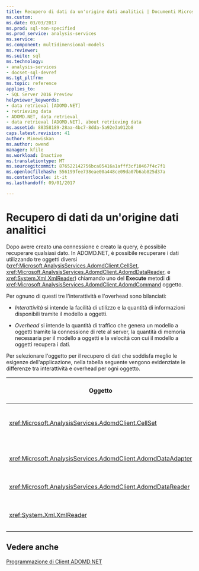 ```yaml
---
title: Recupero di dati da un'origine dati analitici | Documenti Microsoft
ms.custom: 
ms.date: 03/03/2017
ms.prod: sql-non-specified
ms.prod_service: analysis-services
ms.service: 
ms.component: multidimensional-models
ms.reviewer: 
ms.suite: sql
ms.technology:
- analysis-services
- docset-sql-devref
ms.tgt_pltfrm: 
ms.topic: reference
applies_to:
- SQL Server 2016 Preview
helpviewer_keywords:
- data retrieval [ADOMD.NET]
- retrieving data
- ADOMD.NET, data retrieval
- data retrieval [ADOMD.NET], about retrieving data
ms.assetid: 88358189-28aa-4bc7-8dda-5a92e3a012b8
caps.latest.revision: 41
author: Minewiskan
ms.author: owend
manager: kfile
ms.workload: Inactive
ms.translationtype: MT
ms.sourcegitcommit: 876522142756bca05416a1afff3cf10467f4c7f1
ms.openlocfilehash: 556199fee738eae00a448ce09da07b6ab825d37a
ms.contentlocale: it-it
ms.lasthandoff: 09/01/2017

---
```

# <a name="retrieving-data-from-an-analytical-data-source"></a>Recupero di dati da un'origine dati analitici
  Dopo avere creato una connessione e creato la query, è possibile recuperare qualsiasi dato. In ADOMD.NET, è possibile recuperare i dati utilizzando tre oggetti diversi (<xref:Microsoft.AnalysisServices.AdomdClient.CellSet>, <xref:Microsoft.AnalysisServices.AdomdClient.AdomdDataReader>, e <xref:System.Xml.XmlReader>) chiamando uno del **Execute** metodi di <xref:Microsoft.AnalysisServices.AdomdClient.AdomdCommand> oggetto.  
  
 Per ognuno di questi tre l'interattività e l'overhead sono bilanciati:  
  
-   *Interattività* si intende la facilità di utilizzo e la quantità di informazioni disponibili tramite il modello a oggetti.  
  
-   *Overhead* si intende la quantità di traffico che genera un modello a oggetti tramite la connessione di rete al server, la quantità di memoria necessaria per il modello a oggetti e la velocità con cui il modello a oggetti recupera i dati.  
  
 Per selezionare l'oggetto per il recupero di dati che soddisfa meglio le esigenze dell'applicazione, nella tabella seguente vengono evidenziate le differenze tra interattività e overhead per ogni oggetto.  
  
|Oggetto|Interattività|Overhead|Mantenimento della dimensionalità|Informazioni di utilizzo|  
|------------|-------------------|--------------|----------------------------|-----------------------|  
|<xref:Microsoft.AnalysisServices.AdomdClient.CellSet>|Massima|Moderatamente elevato, con un conseguente recupero più lento dei dati|Sì|[Recupero di dati tramite il set di celle](../../analysis-services/multidimensional-models-adomd-net-client/retrieving-data-using-the-cellset.md)|  
|<xref:Microsoft.AnalysisServices.AdomdClient.AdomdDataAdapter>|Moderata|Moderata|No|[Popolamento di un set di dati da un oggetto DataAdapter](http://go.microsoft.com/fwlink/?LinkId=70016)|  
|<xref:Microsoft.AnalysisServices.AdomdClient.AdomdDataReader>|Moderata|Moderata|No|[Recupero di dati tramite AdomdDataReader](../../analysis-services/multidimensional-models-adomd-net-client/retrieving-data-using-the-adomddatareader.md)|  
|<xref:System.Xml.XmlReader>|Minima|Minimo, con un conseguente recupero più rapido dei dati|Sì|[Recupero di dati tramite XmlReader](../../analysis-services/multidimensional-models-adomd-net-client/retrieving-data-using-the-xmlreader.md)|  
  
## <a name="see-also"></a>Vedere anche  
 [Programmazione di Client ADOMD.NET](../../analysis-services/multidimensional-models-adomd-net-client/adomd-net-client-programming.md)  
  
  

